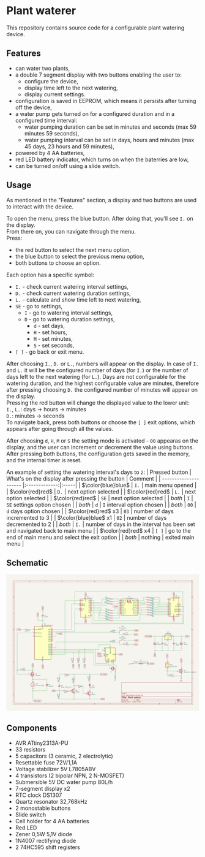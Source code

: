 # Plant waterer

This repository contains source code for a configurable plant watering device.  

## Features

- can water two plants,
- a double 7 segment display with two buttons enabling the user to:
    - configure the device,
    - display time left to the next watering,
    - display current settings.
- configuration is saved in EEPROM, which means it persists after turning off the device,
- a water pump gets turned on for a configured duration and in a configured time interval:
    - water pumping duration can be set in minutes and seconds (max 59 minutes 59 seconds), 
    - water pumping interval can be set in days, hours and minutes (max 45 days, 23 hours and 59 minutes), 
- powered by 4 AA batteries,
- red LED battery indicator, which turns on when the baterries are low,
- can be turned on/off using a slide switch.

## Usage

As mentioned in the "Features" section, a display and two buttons are used to interact with the device.

To open the menu, press the blue button. After doing that, you'll see `I.` on the display.  
From there on, you can navigate through the menu.  
Press:  
- the red button to select the next menu option,
- the blue button to select the previous menu option,
- both buttons to choose an option.

Each option has a specific symbol:
- `I.` - check current watering interval settings,
- `D.` - check current watering duration settings,
- `L.` - calculate and show time left to next watering,
- `SE` - go to settings,
    - `I` - go to watering interval settings,
    - `D` - go to watering duration settings,
        - `d` - set days,
        - `H` - set hours,
        - `M` - set minutes,
        - `S` - set seconds,
- `[ ]` - go back or exit menu.

After choosing `I.`, `D.` or `L.`, numbers will appear on the display. In case of `I.` and `L.` it will be the configured number of days (for `I.`) or the number of days left to the next watering (for `L.`). Days are not configurable for the watering duration, and the highest configurable value are minutes, therefore after pressing choosing `D.` the configured number of minutes will appear on the display.  
Pressing the red button will change the displayed value to the lower unit:  
`I.`, `L.`: days -> hours -> minutes  
`D.`: minutes -> seconds  
To navigate back, press both buttons or choose the `[ ]` exit options, which appears after going through all the values.

After choosing `d`, `H`, `M` or `S` the setting mode is activated - `00` appearas on the display, and the user can increment or decrement the value using buttons.  
After pressing both buttons, the configuration gets saved in the memory, and the internal timer is reset.  

An example of setting the watering interval's days to `2`: 
| Pressed button | What's on the display after pressing the button | Comment |
| --------------------- |:-------------:|:-----|
| $\color{blue}blue$    | `I.`          | main menu opened |
| $\color{red}red$      | `D.`          | next option selected |
| $\color{red}red$      | `L.`          | next option selected |
| $\color{red}red$      | `SE`          | next option selected |
| $both$                | `I`           | `SE` settings option chosen   |
| $both$                | `d`           | `I` interval option chosen   |
| $both$                | `00`          | `d` days option chosen   |
| $\color{red}red$ x3   | `03`          | number of days incremented to 3 |
| $\color{blue}blue$ x1 | `02`          | number of days decremented to 2 |
| $both$                | `I.`          | number of days in the interval has been set and navigated back to main menu |
| $\color{red}red$ x4   | `[ ]`         | go to the end of main menu and select the exit option |
| $both$                | nothing       | exited main menu |

## Schematic
![Schematic](docs/plant_waterer_schematic.png)

## Components

- AVR ATtiny2313A-PU
- 33 resistors
- 5 capacitors (3 ceramic, 2 electrolytic)
- Resettable fuse 72V/1,1A
- Voltage stabilizer 5V L7805ABV
- 4 transistors (2 bipolar NPN, 2 N-MOSFET)
- Submersible 5V DC water pump 80L/h
- 7-segment display x2
- RTC clock DS1307
- Quartz resonator 32,768kHz
- 2 monostable buttons
- Slide switch
- Cell holder for 4 AA batteries
- Red LED
- Zener 0,5W 5,1V diode
- 1N4007 rectifying diode
- 2 74HC595 shift registers

<!-- ## Photos

![Plant waterer board](docs/plant_waterer1.jpg)
![Plant waterer](docs/plant_waterer2.jpg) -->
